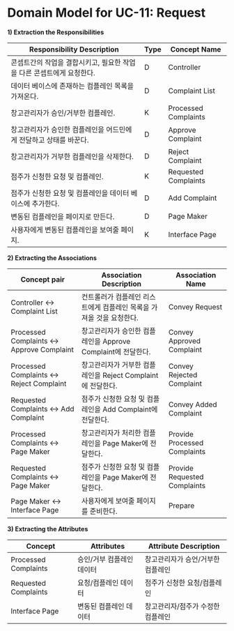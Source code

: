 # Domain Model for UC-11: Request

**1) Extraction the Responsibilities**

| Responsibility Description                                   | Type | Concept Name |
| ------------------------------------------------------------ | ---- | ------------ |
| 콘셉트간의 작업을 결합시키고, 필요한 작업을 다른 콘셉트에게 요청한다. | D | Controller   |
| 데이터 베이스에 존재하는 컴플레인 목록을 가져온다. | D | Complaint List |
| 창고관리자가 승인/거부한 컴플레인. | K | Processed Complaints |
| 창고관리자가 승인한 컴플레인을 어드민에게 전달하고 상태를 바꾼다. | D | Approve Complaint |
| 창고관리자가 거부한 컴플레인을 삭제한다. | D | Reject Complaint |
| 점주가 신청한 요청 및 컴플레인. | K | Requested Complaints |
| 점주가 신청한 요청 및 컴플레인을 데이터 베이스에 추가한다. | D | Add Complaint |
| 변동된 컴플레인을 페이지로 만든다. | D | Page Maker |
| 사용자에게 변동된 컴플레인을 보여줄 페이지. | K | Interface Page |

**2) Extracting the Associations**

| Concept pair | Association Description | Association Name |
| --------- | ----------------------- | ---------------- |
| Controller <-> Complaint List | 컨트롤러가 컴플레인 리스트에게 컴플레인 목록을 가져올 것을 요청한다. | Convey Request |
| Processed Complaints <-> Approve Complaint | 창고관리자가 승인한 컴플레인을 Approve Complaint에 전달한다. | Convey Approved Complaint |
| Processed Complaints <-> Reject Complaint | 창고관리자가 거부한 컴플레인을 Reject Complaint에 전달한다. | Convey Rejected Complaint |
| Requested Complaints <-> Add Complaint | 점주가 신청한 요청 및 컴플레인을 Add Complaint에 전달한다. | Convey Added Complaint |
| Processed Complaints <-> Page Maker | 창고관리자가 처리한 컴플레인을 Page Maker에 전달한다. | Provide Processed Complaints |
| Requested Complaints <-> Page Maker | 점주가 신청한 요청 및 컴플레인을 Page Maker에 전달한다. | Provide Requested Complaints |
| Page Maker <-> Interface Page | 사용자에게 보여줄 페이지를 준비한다. | Prepare |

**3) Extracting the Attributes**

| Concept | Attributes | Attribute Description |
| ------- | ---------- | --------------------- |
| Processed Complaints | 승인/거부 컴플레인 데이터 | 창고관리자가 승언/거부한 컴플레인 |
| Requested Complaints | 요청/컴플레인 데이터 | 점주가 신청한 요청/컴플레인 |
| Interface Page | 변동된 컴플레인 데이터 | 창고관리자/점주가 수정한 컴플레인 |
